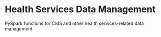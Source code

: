 # Health Services Data Management

PySpark functions for CMS and other health services-related data management
